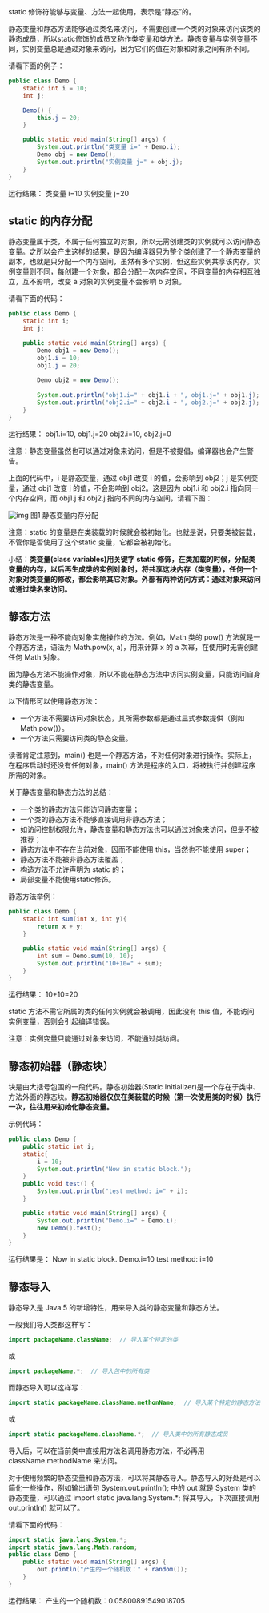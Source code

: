 static 修饰符能够与变量、方法一起使用，表示是“静态”的。

静态变量和静态方法能够通过类名来访问，不需要创建一个类的对象来访问该类的静态成员，所以static修饰的成员又称作类变量和类方法。静态变量与实例变量不同，实例变量总是通过对象来访问，因为它们的值在对象和对象之间有所不同。

请看下面的例子：

```java
public class Demo {
    static int i = 10;
    int j;

    Demo() {
        this.j = 20;
    }

    public static void main(String[] args) {
        System.out.println("类变量 i=" + Demo.i);
        Demo obj = new Demo();
        System.out.println("实例变量 j=" + obj.j);
    }
}
```

运行结果：
类变量 i=10
实例变量 j=20

## static 的内存分配

静态变量属于类，不属于任何独立的对象，所以无需创建类的实例就可以访问静态变量。之所以会产生这样的结果，是因为编译器只为整个类创建了一个静态变量的副本，也就是只分配一个内存空间，虽然有多个实例，但这些实例共享该内存。实例变量则不同，每创建一个对象，都会分配一次内存空间，不同变量的内存相互独立，互不影响，改变 a 对象的实例变量不会影响 b 对象。

请看下面的代码：

```java
public class Demo {
    static int i;
    int j;

    public static void main(String[] args) {
        Demo obj1 = new Demo();
        obj1.i = 10;
        obj1.j = 20;
       
        Demo obj2 = new Demo();
       
        System.out.println("obj1.i=" + obj1.i + ", obj1.j=" + obj1.j);
        System.out.println("obj2.i=" + obj2.i + ", obj2.j=" + obj2.j);
    }
}
```

运行结果：
obj1.i=10, obj1.j=20
obj2.i=10, obj2.j=0

注意：静态变量虽然也可以通过对象来访问，但是不被提倡，编译器也会产生警告。

上面的代码中，i 是静态变量，通过 obj1 改变 i 的值，会影响到 obj2；j 是实例变量，通过 obj1 改变 j 的值，不会影响到 obj2。这是因为 obj1.i 和 obj2.i 指向同一个内存空间，而 obj1.j 和 obj2.j 指向不同的内存空间，请看下图：

![img](http://www.weixueyuan.net/uploads/allimg/150103/8-150103095602439.png)
图1  静态变量内存分配


注意：static 的变量是在类装载的时候就会被初始化。也就是说，只要类被装载，不管你是否使用了这个static 变量，它都会被初始化。

小结：**类变量(class variables)用关键字 static 修饰，在类加载的时候，分配类变量的内存，以后再生成类的实例对象时，将共享这块内存（类变量），任何一个对象对类变量的修改，都会影响其它对象。外部有两种访问方式：通过对象来访问或通过类名来访问。**



## 静态方法

静态方法是一种不能向对象实施操作的方法。例如，Math 类的 pow() 方法就是一个静态方法，语法为 Math.pow(x, a)，用来计算 x 的 a 次幂，在使用时无需创建任何 Math 对象。

因为静态方法不能操作对象，所以不能在静态方法中访问实例变量，只能访问自身类的静态变量。

以下情形可以使用静态方法：

- 一个方法不需要访问对象状态，其所需参数都是通过显式参数提供（例如 Math.pow()）。
- 一个方法只需要访问类的静态变量。


读者肯定注意到，main() 也是一个静态方法，不对任何对象进行操作。实际上，在程序启动时还没有任何对象，main() 方法是程序的入口，将被执行并创建程序所需的对象。

关于静态变量和静态方法的总结：

- 一个类的静态方法只能访问静态变量；
- 一个类的静态方法不能够直接调用非静态方法；
- 如访问控制权限允许，静态变量和静态方法也可以通过对象来访问，但是不被推荐；
- 静态方法中不存在当前对象，因而不能使用 this，当然也不能使用 super；
- 静态方法不能被非静态方法覆盖；
- 构造方法不允许声明为 static 的；
- 局部变量不能使用static修饰。


静态方法举例：

```java
public class Demo {
    static int sum(int x, int y){
        return x + y;
    }

    public static void main(String[] args) {
        int sum = Demo.sum(10, 10);
        System.out.println("10+10=" + sum);
    }
}
```

运行结果：
10+10=20

static 方法不需它所属的类的任何实例就会被调用，因此没有 this 值，不能访问实例变量，否则会引起编译错误。

注意：实例变量只能通过对象来访问，不能通过类访问。

## 静态初始器（静态块）

块是由大括号包围的一段代码。静态初始器(Static Initializer)是一个存在于类中、方法外面的静态块。**静态初始器仅仅在类装载的时候（第一次使用类的时候）执行一次，往往用来初始化静态变量。**

示例代码：

```java
public class Demo {
    public static int i;
    static{
        i = 10;
        System.out.println("Now in static block.");
    }
    public void test() {
        System.out.println("test method: i=" + i);
    }

    public static void main(String[] args) {
        System.out.println("Demo.i=" + Demo.i);
        new Demo().test();
    }
}
```

运行结果是：
Now in static block.
Demo.i=10
test method: i=10

## 静态导入

静态导入是 Java 5 的新增特性，用来导入类的静态变量和静态方法。

一般我们导入类都这样写：

```java
import packageName.className;  // 导入某个特定的类
```

或

```java
import packageName.*;  // 导入包中的所有类
```


而静态导入可以这样写：

```java
import static packageName.className.methonName;  // 导入某个特定的静态方法
```

或

```java
import static packageName.className.*;  // 导入类中的所有静态成员
```


导入后，可以在当前类中直接用方法名调用静态方法，不必再用 className.methodName 来访问。

对于使用频繁的静态变量和静态方法，可以将其静态导入。静态导入的好处是可以简化一些操作，例如输出语句 System.out.println(); 中的 out 就是 System 类的静态变量，可以通过 import static java.lang.System.*; 将其导入，下次直接调用 out.println() 就可以了。

请看下面的代码：

```java
import static java.lang.System.*;
import static java.lang.Math.random;
public class Demo {
    public static void main(String[] args) {
        out.println("产生的一个随机数：" + random());
    }
}
```

运行结果：
产生的一个随机数：0.05800891549018705